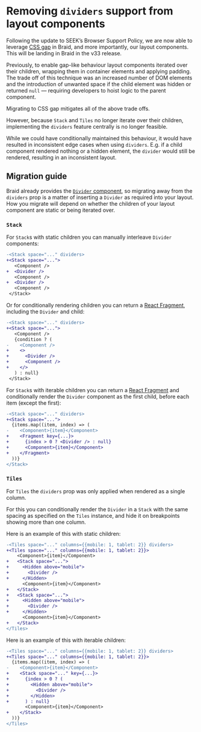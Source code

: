 # Removing `dividers` support from layout components

Following the update to SEEK&rsquo;s Browser Support Policy, we are now able to leverage [CSS gap] in Braid, and more importantly, our layout components. This will be landing in Braid in the v33 release.

Previously, to enable gap-like behaviour layout components iterated over their children, wrapping them in container elements and applying padding. The trade off of this technique was an increased number of DOM elements and the introduction of unwanted space if the child element was hidden or returned `null` — requiring developers to hoist logic to the parent component.

Migrating to CSS gap mitigates all of the above trade offs.

However, because `Stack` and `Tiles` no longer iterate over their children, implementing the `dividers` feature centrally is no longer feasible.

While we could have conditionally maintained this behaviour, it would have resulted in inconsistent edge cases when using `dividers`. E.g. if a child component rendered nothing or a hidden element, the `divider` would still be rendered, resulting in an inconsistent layout.

## Migration guide

Braid already provides the [`Divider` component], so migrating away from the `dividers` prop is a matter of inserting a `Divider` as required into your layout.
How you migrate will depend on whether the children of your layout component are static or being iterated over.

### `Stack`

For `Stack`s with static children you can manually interleave `Divider` components:

```diff
-<Stack space="..." dividers>
+<Stack space="...">
   <Component />
+  <Divider />
   <Component />
+  <Divider />
   <Component />
 </Stack>
```

Or for conditionally rendering children you can return a [React Fragment], including the `Divider` and child:

```diff
-<Stack space="..." dividers>
+<Stack space="...">
   <Component />
   {condition ? (
-    <Component />
+    <>
+      <Divider />
+      <Component />
+    </>
   ) : null}
 </Stack>
```

For `Stack`s with iterable children you can return a [React Fragment] and conditionally render the `Divider` component as the first child, before each item (except the first):

```diff
-<Stack space="..." dividers>
+<Stack space="...">
  {items.map((item, index) => (
-    <Component>{item}</Component>
+    <Fragment key={...}>
+      {index > 0 ? <Divider /> : null}
+      <Component>{item}</Component>
+    </Fragment>
  ))}
</Stack>
```

[React Fragment]: https://react.dev/reference/react/Fragment

### `Tiles`

For `Tiles` the `dividers` prop was only applied when rendered as a single column.

For this you can conditionally render the `Divider` in a `Stack` with the same spacing as specified on the `Tiles` instance, and hide it on breakpoints showing more than one column.

Here is an example of this with static children:

```diff
-<Tiles space="..." columns={{mobile: 1, tablet: 2}} dividers>
+<Tiles space="..." columns={{mobile: 1, tablet: 2}}>
    <Component>{item}</Component>
+   <Stack space="...">
+     <Hidden above="mobile">
+       <Divider />
+     </Hidden>
      <Component>{item}</Component>
+   </Stack>
+   <Stack space="...">
+     <Hidden above="mobile">
+       <Divider />
+     </Hidden>
      <Component>{item}</Component>
+   </Stack>
</Tiles>
```

Here is an example of this with iterable children:

```diff
-<Tiles space="..." columns={{mobile: 1, tablet: 2}} dividers>
+<Tiles space="..." columns={{mobile: 1, tablet: 2}}>
  {items.map((item, index) => (
-    <Component>{item}</Component>
+    <Stack space="..." key={...}>
+      {index > 0 ? (
+        <Hidden above="mobile">
+          <Divider />
+        </Hidden>
+      ) : null}
       <Component>{item}</Component>
+    </Stack>
  ))}
</Tiles>
```

[CSS gap]: https://developer.mozilla.org/en-US/docs/Web/CSS/gap
[`Divider` component]: https://seek-oss.github.io/braid-design-system/components/Divider/
